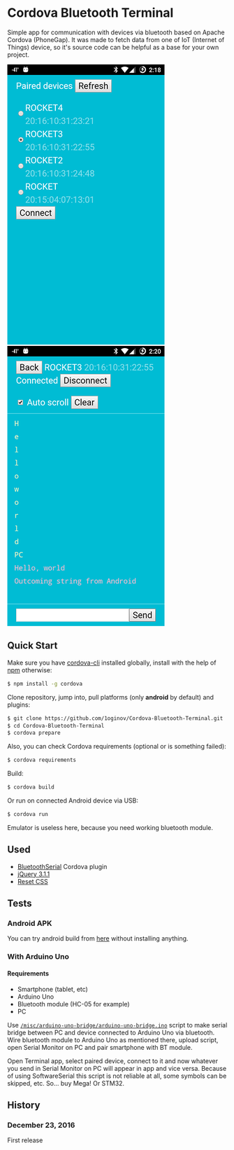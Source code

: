 # Cordova Bluetooth Terminal

Simple app for communication with devices via bluetooth based on Apache Cordova (PhoneGap). It was made to fetch data
from one of IoT (Internet of Things) device, so it's source code can be helpful as a base for your own project.

![Paired devices screenshot](https://raw.githubusercontent.com/1oginov/Cordova-Bluetooth-Terminal/master/misc/Paired-devices-screenshot.png)
![Terminal screenshot](https://raw.githubusercontent.com/1oginov/Cordova-Bluetooth-Terminal/master/misc/Terminal-screenshot.png)

## Quick Start

Make sure you have [cordova-cli](https://github.com/apache/cordova-cli) installed globally, install with the help of
[npm](http://nodejs.org/) otherwise:

```sh
$ npm install -g cordova
```

Clone repository, jump into, pull platforms (only **android** by default) and plugins: 

```sh
$ git clone https://github.com/1oginov/Cordova-Bluetooth-Terminal.git
$ cd Cordova-Bluetooth-Terminal
$ cordova prepare
```

Also, you can check Cordova requirements (optional or is something failed):

```sh
$ cordova requirements
```

Build:

```sh
$ cordova build
```

Or run on connected Android device via USB:

```sh
$ cordova run
```

Emulator is useless here, because you need working bluetooth module.

## Used
* [BluetoothSerial](https://github.com/don/BluetoothSerial) Cordova plugin
* [jQuery 3.1.1](https://jquery.com/)
* [Reset CSS](http://meyerweb.com/eric/tools/css/reset/)

## Tests

### Android APK

You can try android build from [here](https://github.com/1oginov/Cordova-Bluetooth-Terminal/blob/master/misc/android-build/android-debug.apk)
without installing anything.

### With Arduino Uno

#### Requirements
* Smartphone (tablet, etc)
* Arduino Uno
* Bluetooth module (HC-05 for example)
* PC

Use [`/misc/arduino-uno-bridge/arduino-uno-bridge.ino`](https://github.com/1oginov/Cordova-Bluetooth-Terminal/blob/master/misc/arduino-uno-bridge/arduino-uno-bridge.ino)
script to make serial bridge between PC and device connected to Arduino Uno via bluetooth. Wire bluetooth module to
Arduino Uno as mentioned there, upload script, open Serial Monitor on PC and pair smartphone with BT module.

Open Terminal app, select paired device, connect to it and now whatever you send in Serial Monitor on PC will appear in
app and vice versa. Because of using SoftwareSerial this script is not reliable at all, some symbols can be skipped,
etc. So... buy Mega! Or STM32.

## History

### December 23, 2016

First release
